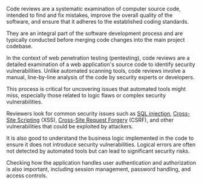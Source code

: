 Code reviews are a systematic examination of computer source code, intended to find and fix mistakes, improve the overall quality of the software, and ensure that it adheres to the established coding standards.

They are an integral part of the software development process and are typically conducted before merging code changes into the main project codebase.

In the context of web penetration testing (pentesting), code reviews are a detailed examination of a web application's source code to identify security vulnerabilities. Unlike automated scanning tools, code reviews involve a manual, line-by-line analysis of the code by security experts or developers.

This process is critical for uncovering issues that automated tools might miss, especially those related to logic flaws or complex security vulnerabilities.

Reviewers look for common security issues such as [SQL injection](), [Cross-Site Scripting]() (XSS), [Cross-Site Request Forgery]() (CSRF), and other vulnerabilities that could be exploited by attackers.

It is also good to understand the business logic implemented in the code to ensure it does not introduce security vulnerabilities. Logical errors are often not detected by automated tools but can lead to significant security risks.

Checking how the application handles user authentication and authorization is also important, including session management, password handling, and access controls.

